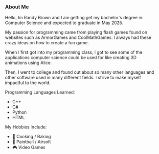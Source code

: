 ### About Me

Hello, Im Randy Brown and I am getting get my bachelor's degree
in Computer Science and expected to graduate in May 2025.

My passion for programming came from playing flash games found
on websites such as ArmorGames and CoolMathGames. I always had
these crazy ideas on how to create a fun game.

When I first got into my programming class, I got to see
some of the applications computer science could be used for
like creating 3D animations using Alice.

Then, I went to college and found out about so many other
languages and other software used in many different fields. I
strive to make myself impactful to the world.

Programming Languages Learned:
- C++
- C#
- Python
- HTML

My Hobbies Include:
- 🥧 Cooking / Baking
- 🎯 Paintball / Airsoft
- 🎮 Video Games

<!-- Programming Lanugages In Progress
CSS, Javascript, maybe SQL. -->

<!--
Here are some ideas to get you started:

- 🔭 I’m currently working on ...
- 🌱 I’m currently learning ...
- 👯 I’m looking to collaborate on ...
- 🤔 I’m looking for help with ...
- 💬 Ask me about ...
- 📫 How to reach me: ...
- 😄 Pronouns: ...
- ⚡ Fun fact: ...
-->
